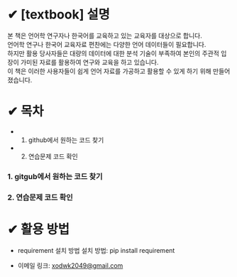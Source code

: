 # ✔ [textbook] 설명

본 책은 언어학 연구자나 한국어를 교육하고 있는 교육자를 대상으로 합니다.   
언어학 연구나 한국어 교육자료 편찬에는 다양한 언어 데이터들이 필요합니다.   
하지만 활용 당사자들은 대량의 데이터에 대한 분석 기술이 부족하여 본인의 주관적 입장이 가미된 자료를 활용하여 연구와 교육을 하고 있습니다.    
이 책은 이러한 사용자들이 쉽게 언어 자료를 가공하고 활용할 수 있게 하기 위해 만들어졌습니다.

# ✔ 목차
* 1. github에서 원하는 코드 찾기
* 2. 연습문제 코드 확인

### 1. gitgub에서 원하는 코드 찾기

### 2. 연습문제 코드 확인

# ✔ 활용 방법
* requirement 설치 방법
설치 방법:
   pip install requirement


* 이메일 링크: <xodwk2049@gmail.com>
